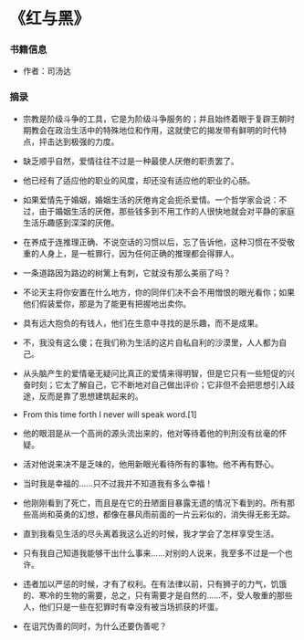 # 《红与黑》

### 书籍信息

- 作者：司汤达


### 摘录

- 宗教是阶级斗争的工具，它是为阶级斗争服务的；并且始终着眼于复辟王朝时期教会在政治生活中的特殊地位和作用，这就使它的揭发带有鲜明的时代特点，抨击达到极强的力度。

- 缺乏顺乎自然，爱情往往不过是一种最使人厌倦的职责罢了。

- 他已经有了适应他的职业的风度，却还没有适应他的职业的心肠。

- 如果爱情先于婚姻，婚姻生活的厌倦肯定会扼杀爱情。一个哲学家会说：不过，由于婚姻生活的厌倦，那些钱多到不用工作的人很快地就会对平静的家庭生活乐趣感到深深的厌倦。

- 在养成于连推理正确、不说空话的习惯以后，忘了告诉他，这种习惯在不受敬重的人身上，是一桩罪行，因为任何正确的推理都会得罪人。

- 一条道路因为路边的树篱上有刺，它就没有那么美丽了吗？

- 不论天主将你安置在什么地方，你的同伴们决不会不用憎恨的眼光看你；如果他们假装爱你，那是为了能更有把握地出卖你。

- 具有远大抱负的有钱人，他们在生意中寻找的是乐趣，而不是成果。

- 不，我没有这么傻；在我们称为生活的这片自私自利的沙漠里，人人都为自己。

- 从头脑产生的爱情毫无疑问比真正的爱情来得明智，但是它只有一些短促的兴奋时刻；它太了解自己，它不断地对自己做出评价；它非但不会把思想引入歧途，反而是靠了思想建筑起来的。

- From this time forth I never will speak word.[1]

- 他的眼泪是从一个高尚的源头流出来的，他对等待着他的判刑没有丝毫的怀疑。

- 活对他说来决不是乏味的，他用新眼光看待所有的事物。他不再有野心。

- 当时我是幸福的……只不过我并不知道我有多么幸福！

- 他刚刚看到了死亡，而且是在它的丑陋面目暴露无遗的情况下看到的。所有那些高尚和英勇的幻想，都像在暴风雨前面的一片云彩似的，消失得无影无踪。

- 直到我看见生活的尽头离着我这么近的时候，我才学会了怎样享受生活。

- 只有我自己知道我能够干出什么事来……对别的人说来，我至多不过是一个也许。

- 违者加以严惩的时候，才有了权利。在有法律以前，只有狮子的力气，饥饿的、寒冷的生物的需要，总之，只有需要才是自然的……不，受人敬重的那些人，他们只是一些在犯罪时有幸没有被当场抓获的坏蛋。

- 在诅咒伪善的同时，为什么还要伪善呢？